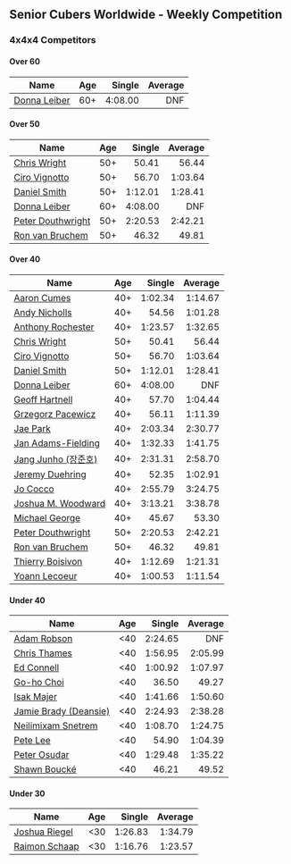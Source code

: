 ## Senior Cubers Worldwide - Weekly Competition
### 4x4x4 Competitors

#### Over 60

| Name | Age | Single | Average |
| -- | :--: | --: | --: |
| [Donna Leiber](../../persons/donna_leiber.md) | 60+ | 4:08.00 | DNF |

#### Over 50

| Name | Age | Single | Average |
| -- | :--: | --: | --: |
| [Chris Wright](../../persons/chris_wright.md) | 50+ | 50.41 | 56.44 |
| [Ciro Vignotto](../../persons/ciro_vignotto.md) | 50+ | 56.70 | 1:03.64 |
| [Daniel Smith](../../persons/daniel_smith.md) | 50+ | 1:12.01 | 1:28.41 |
| [Donna Leiber](../../persons/donna_leiber.md) | 60+ | 4:08.00 | DNF |
| [Peter Douthwright](../../persons/peter_douthwright.md) | 50+ | 2:20.53 | 2:42.21 |
| [Ron van Bruchem](../../persons/ron_van_bruchem.md) | 50+ | 46.32 | 49.81 |

#### Over 40

| Name | Age | Single | Average |
| -- | :--: | --: | --: |
| [Aaron Cumes](../../persons/aaron_cumes.md) | 40+ | 1:02.34 | 1:14.67 |
| [Andy Nicholls](../../persons/andy_nicholls.md) | 40+ | 54.56 | 1:01.28 |
| [Anthony Rochester](../../persons/anthony_rochester.md) | 40+ | 1:23.57 | 1:32.65 |
| [Chris Wright](../../persons/chris_wright.md) | 50+ | 50.41 | 56.44 |
| [Ciro Vignotto](../../persons/ciro_vignotto.md) | 50+ | 56.70 | 1:03.64 |
| [Daniel Smith](../../persons/daniel_smith.md) | 50+ | 1:12.01 | 1:28.41 |
| [Donna Leiber](../../persons/donna_leiber.md) | 60+ | 4:08.00 | DNF |
| [Geoff Hartnell](../../persons/geoff_hartnell.md) | 40+ | 57.70 | 1:04.44 |
| [Grzegorz Pacewicz](../../persons/grzegorz_pacewicz.md) | 40+ | 56.11 | 1:11.39 |
| [Jae Park](../../persons/jae_park.md) | 40+ | 2:03.34 | 2:30.77 |
| [Jan Adams-Fielding](../../persons/jan_adams-fielding.md) | 40+ | 1:32.33 | 1:41.75 |
| [Jang Junho (장준호)](../../persons/jang_junho.md) | 40+ | 2:31.31 | 2:58.70 |
| [Jeremy Duehring](../../persons/jeremy_duehring.md) | 40+ | 52.35 | 1:02.91 |
| [Jo Cocco](../../persons/jo_cocco.md) | 40+ | 2:55.79 | 3:24.75 |
| [Joshua M. Woodward](../../persons/joshua_m._woodward.md) | 40+ | 3:13.21 | 3:38.78 |
| [Michael George](../../persons/michael_george.md) | 40+ | 45.67 | 53.30 |
| [Peter Douthwright](../../persons/peter_douthwright.md) | 50+ | 2:20.53 | 2:42.21 |
| [Ron van Bruchem](../../persons/ron_van_bruchem.md) | 50+ | 46.32 | 49.81 |
| [Thierry Boisivon](../../persons/thierry_boisivon.md) | 40+ | 1:12.69 | 1:21.31 |
| [Yoann Lecoeur](../../persons/yoann_lecoeur.md) | 40+ | 1:00.53 | 1:11.54 |

#### Under 40

| Name | Age | Single | Average |
| -- | :--: | --: | --: |
| [Adam Robson](../../persons/adam_robson.md) | <40 | 2:24.65 | DNF |
| [Chris Thames](../../persons/chris_thames.md) | <40 | 1:56.95 | 2:05.99 |
| [Ed Connell](../../persons/ed_connell.md) | <40 | 1:00.92 | 1:07.97 |
| [Go-ho Choi](../../persons/go-ho_choi.md) | <40 | 36.50 | 49.27 |
| [Isak Majer](../../persons/isak_majer.md) | <40 | 1:41.66 | 1:50.60 |
| [Jamie Brady (Deansie)](../../persons/jamie_brady.md) | <40 | 2:24.93 | 2:38.28 |
| [Neilimixam Snetrem](../../persons/neilimixam_snetrem.md) | <40 | 1:08.70 | 1:24.75 |
| [Pete Lee](../../persons/pete_lee.md) | <40 | 54.90 | 1:04.39 |
| [Peter Osudar](../../persons/peter_osudar.md) | <40 | 1:29.48 | 1:35.22 |
| [Shawn Boucké](../../persons/shawn_boucke.md) | <40 | 46.21 | 49.52 |

#### Under 30

| Name | Age | Single | Average |
| -- | :--: | --: | --: |
| [Joshua Riegel](../../persons/joshua_riegel.md) | <30 | 1:26.83 | 1:34.79 |
| [Raimon Schaap](../../persons/raimon_schaap.md) | <30 | 1:16.76 | 1:23.57 |


<!-- Global site tag (gtag.js) - Google Analytics -->
<script async src="https://www.googletagmanager.com/gtag/js?id=UA-86348435-3"></script>
<script>window.dataLayer = window.dataLayer || []; function gtag() {dataLayer.push(arguments);} gtag('js', new Date()); gtag('config', 'UA-86348435-3');</script>
